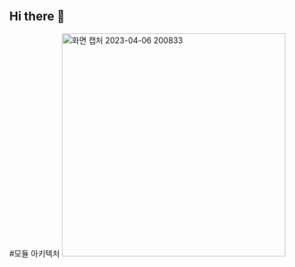 ## Hi there 👋

<!--

**Here are some ideas to get you started:**

🙋‍♀️ A short introduction - what is your organization all about?
🌈 Contribution guidelines - how can the community get involved?
👩‍💻 Useful resources - where can the community find your docs? Is there anything else the community should know?
🍿 Fun facts - what does your team eat for breakfast?
🧙 Remember, you can do mighty things with the power of [Markdown](https://docs.github.com/github/writing-on-github/getting-started-with-writing-and-formatting-on-github/basic-writing-and-formatting-syntax)
-->

#모듈 아키텍처
<img width="400" alt="화면 캡처 2023-04-06 200833" src="https://user-images.githubusercontent.com/93020734/230360412-5b067bbb-31cf-4229-a792-0abfee9253df.png">
